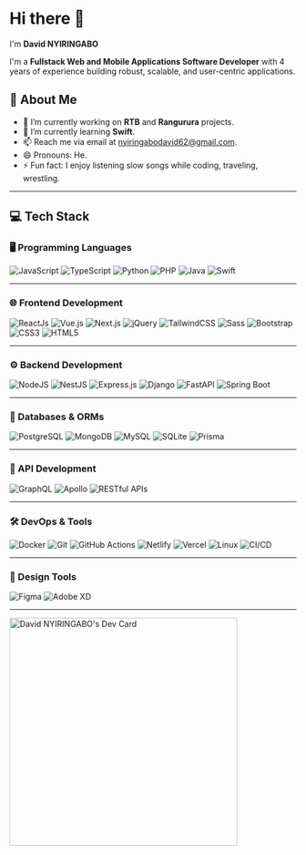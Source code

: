# Hi there 👋  
I'm **David NYIRINGABO**  

I'm a **Fullstack Web and Mobile Applications Software Developer** with 4 years of experience building robust, scalable, and user-centric applications.  

## 💫 About Me  

- 🔭 I’m currently working on **RTB** and **Rangurura** projects.  
- 🌱 I’m currently learning **Swift**.  
- 📫 Reach me via email at [nyiringabodavid62@gmail.com](mailto:nyiringabodavid62@gmail.com).  
- 😄 Pronouns: He.  
- ⚡ Fun fact: I enjoy listening slow songs while coding, traveling, wrestling.  

---

## 💻 Tech Stack  

### 🖥️ Programming Languages  
![JavaScript](https://img.shields.io/badge/javascript-%23323330.svg?style=for-the-badge&logo=javascript&logoColor=%23F7DF1E) ![TypeScript](https://img.shields.io/badge/typescript-%23007ACC.svg?style=for-the-badge&logo=typescript&logoColor=white) ![Python](https://img.shields.io/badge/python-3670A0?style=for-the-badge&logo=python&logoColor=ffdd54) ![PHP](https://img.shields.io/badge/php-%23777BB4.svg?style=for-the-badge&logo=php&logoColor=white) ![Java](https://img.shields.io/badge/java-007396?style=for-the-badge&logo=java&logoColor=white) ![Swift](https://img.shields.io/badge/swift-FA7343?style=for-the-badge&logo=swift&logoColor=white)  

---

### 🌐 Frontend Development  
![ReactJs](https://img.shields.io/badge/react-%2320232a.svg?style=for-the-badge&logo=react&logoColor=%2361DAFB) ![Vue.js](https://img.shields.io/badge/vuejs-%2335495e.svg?style=for-the-badge&logo=vuedotjs&logoColor=%234FC08D) ![Next.js](https://img.shields.io/badge/Next-black?style=for-the-badge&logo=next.js&logoColor=white) ![jQuery](https://img.shields.io/badge/jquery-%230769AD.svg?style=for-the-badge&logo=jquery&logoColor=white) ![TailwindCSS](https://img.shields.io/badge/tailwindcss-%2338B2AC.svg?style=for-the-badge&logo=tailwind-css&logoColor=white) ![Sass](https://img.shields.io/badge/sass-CC6699?style=for-the-badge&logo=sass&logoColor=white)  ![Bootstrap](https://img.shields.io/badge/bootstrap-7952B3?style=for-the-badge&logo=bootstrap&logoColor=white) ![CSS3](https://img.shields.io/badge/css3-%231572B6.svg?style=for-the-badge&logo=css3&logoColor=white) ![HTML5](https://img.shields.io/badge/html5-%23E34F26.svg?style=for-the-badge&logo=html5&logoColor=white)  

---

### ⚙️ Backend Development  
![NodeJS](https://img.shields.io/badge/node.js-6DA55F?style=for-the-badge&logo=node.js&logoColor=white) ![NestJS](https://img.shields.io/badge/nestjs-E0234E?style=for-the-badge&logo=nestjs&logoColor=white) ![Express.js](https://img.shields.io/badge/express.js-%23404d59.svg?style=for-the-badge&logo=express&logoColor=%2361DAFB) ![Django](https://img.shields.io/badge/django-092E20?style=for-the-badge&logo=django&logoColor=white)  ![FastAPI](https://img.shields.io/badge/fastapi-009688?style=for-the-badge&logo=fastapi&logoColor=white) ![Spring Boot](https://img.shields.io/badge/springboot-6DB33F?style=for-the-badge&logo=springboot&logoColor=white)  

---

### 💾 Databases & ORMs  
![PostgreSQL](https://img.shields.io/badge/postgresql-336791?style=for-the-badge&logo=postgresql&logoColor=white) ![MongoDB](https://img.shields.io/badge/MongoDB-%234ea94b.svg?style=for-the-badge&logo=mongodb&logoColor=white) ![MySQL](https://img.shields.io/badge/mysql-%2300f.svg?style=for-the-badge&logo=mysql&logoColor=white)  ![SQLite](https://img.shields.io/badge/sqlite-%2307405e.svg?style=for-the-badge&logo=sqlite&logoColor=white)  ![Prisma](https://img.shields.io/badge/prisma-%2307405e.svg?style=for-the-badge&logo=prisma&logoColor=white) 

---

### 📡 API Development  
![GraphQL](https://img.shields.io/badge/graphql-E10098?style=for-the-badge&logo=graphql&logoColor=white) ![Apollo](https://img.shields.io/badge/apollo-311C87?style=for-the-badge&logo=apollographql&logoColor=white) ![RESTful APIs](https://img.shields.io/badge/REST-02569B?style=for-the-badge&logo=rest&logoColor=white)  

---

### 🛠️ DevOps & Tools  
![Docker](https://img.shields.io/badge/docker-%230db7ed.svg?style=for-the-badge&logo=docker&logoColor=white)  ![Git](https://img.shields.io/badge/git-F05032?style=for-the-badge&logo=git&logoColor=white) ![GitHub Actions](https://img.shields.io/badge/GitHub_Actions-2088FF?style=for-the-badge&logo=github-actions&logoColor=white)  ![Netlify](https://img.shields.io/badge/netlify-%23000000.svg?style=for-the-badge&logo=netlify&logoColor=#00C7B7)  ![Vercel](https://img.shields.io/badge/vercel-%23000000.svg?style=for-the-badge&logo=vercel&logoColor=white)  ![Linux](https://img.shields.io/badge/Linux-FCC624?style=for-the-badge&logo=linux&logoColor=black)  ![CI/CD](https://img.shields.io/badge/CI%2FCD-02569B?style=for-the-badge&logo=gitlab&logoColor=white)  

---

### 🎨 Design Tools  
![Figma](https://img.shields.io/badge/figma-F24E1E?style=for-the-badge&logo=figma&logoColor=white) ![Adobe XD](https://img.shields.io/badge/Adobe%20XD-FF61F6?style=for-the-badge&logo=adobe-xd&logoColor=white)  

---

<a href="https://app.daily.dev/davidlaghi"><img src="https://api.daily.dev/devcards/9e61023729bc43b7b0aa6f16ffe4ab93.png?r=td6" width="400" alt="David NYIRINGABO's Dev Card"/></a>

